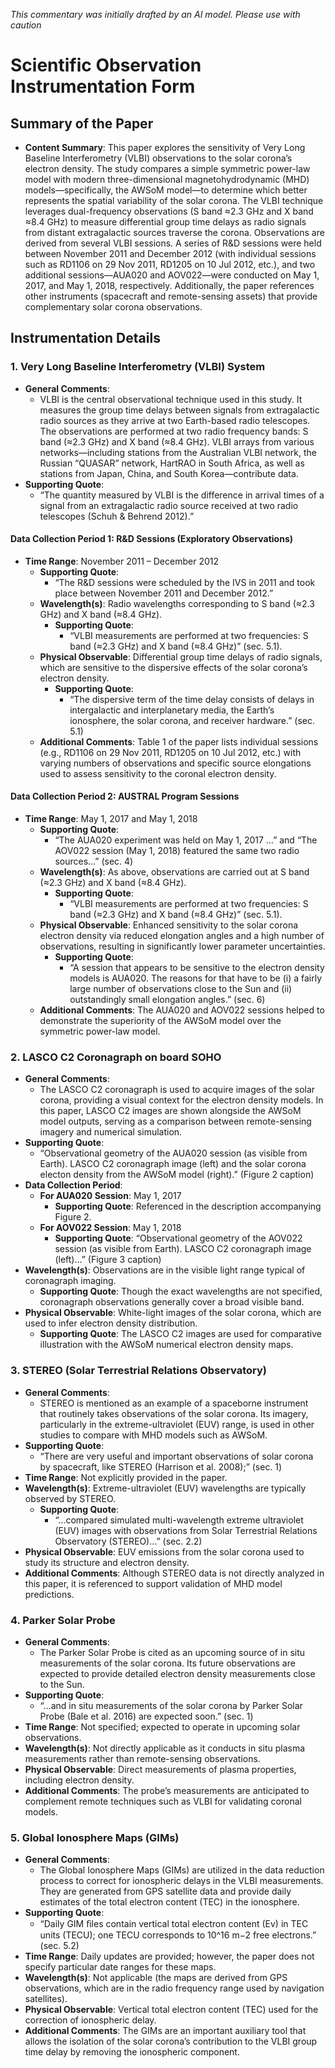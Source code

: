 _This commentary was initially drafted by an AI model. Please use with caution_

# Scientific Observation Instrumentation Form

## Summary of the Paper
- **Content Summary**: This paper explores the sensitivity of Very Long Baseline Interferometry (VLBI) observations to the solar corona’s electron density. The study compares a simple symmetric power-law model with modern three-dimensional magnetohydrodynamic (MHD) models—specifically, the AWSoM model—to determine which better represents the spatial variability of the solar corona. The VLBI technique leverages dual-frequency observations (S band ≈2.3 GHz and X band ≈8.4 GHz) to measure differential group time delays as radio signals from distant extragalactic sources traverse the corona. Observations are derived from several VLBI sessions. A series of R&D sessions were held between November 2011 and December 2012 (with individual sessions such as RD1106 on 29 Nov 2011, RD1205 on 10 Jul 2012, etc.), and two additional sessions—AUA020 and AOV022—were conducted on May 1, 2017, and May 1, 2018, respectively. Additionally, the paper references other instruments (spacecraft and remote-sensing assets) that provide complementary solar corona observations. 

## Instrumentation Details

### 1. Very Long Baseline Interferometry (VLBI) System
- **General Comments**:
   - VLBI is the central observational technique used in this study. It measures the group time delays between signals from extragalactic radio sources as they arrive at two Earth-based radio telescopes. The observations are performed at two radio frequency bands: S band (≈2.3 GHz) and X band (≈8.4 GHz). VLBI arrays from various networks—including stations from the Australian VLBI network, the Russian “QUASAR” network, HartRAO in South Africa, as well as stations from Japan, China, and South Korea—contribute data.
- **Supporting Quote**: 
   - “The quantity measured by VLBI is the difference in arrival times of a signal from an extragalactic radio source received at two radio telescopes (Schuh & Behrend 2012).”
   
#### Data Collection Period 1: R&D Sessions (Exploratory Observations)
- **Time Range**: November 2011 – December 2012  
   - **Supporting Quote**: 
      - “The R&D sessions were scheduled by the IVS in 2011 and took place between November 2011 and December 2012.”
   - **Wavelength(s)**: Radio wavelengths corresponding to S band (≈2.3 GHz) and X band (≈8.4 GHz).  
      - **Supporting Quote**: 
         - “VLBI measurements are performed at two frequencies: S band (≈2.3 GHz) and X band (≈8.4 GHz)” (sec. 5.1).
   - **Physical Observable**: Differential group time delays of radio signals, which are sensitive to the dispersive effects of the solar corona’s electron density.
      - **Supporting Quote**:
         - “The dispersive term of the time delay consists of delays in intergalactic and interplanetary media, the Earth’s ionosphere, the solar corona, and receiver hardware.” (sec. 5.1)
   - **Additional Comments**: Table 1 of the paper lists individual sessions (e.g., RD1106 on 29 Nov 2011, RD1205 on 10 Jul 2012, etc.) with varying numbers of observations and specific source elongations used to assess sensitivity to the coronal electron density.
   
#### Data Collection Period 2: AUSTRAL Program Sessions
- **Time Range**: May 1, 2017 and May 1, 2018  
   - **Supporting Quote**: 
      - “The AUA020 experiment was held on May 1, 2017 …” and “The AOV022 session (May 1, 2018) featured the same two radio sources…” (sec. 4)
   - **Wavelength(s)**: As above, observations are carried out at S band (≈2.3 GHz) and X band (≈8.4 GHz).
      - **Supporting Quote**:
         - “VLBI measurements are performed at two frequencies: S band (≈2.3 GHz) and X band (≈8.4 GHz)” (sec. 5.1).
   - **Physical Observable**: Enhanced sensitivity to the solar corona electron density via reduced elongation angles and a high number of observations, resulting in significantly lower parameter uncertainties.
      - **Supporting Quote**:
         - “A session that appears to be sensitive to the electron density models is AUA020. The reasons for that have to be (i) a fairly large number of observations close to the Sun and (ii) outstandingly small elongation angles.” (sec. 6)
   - **Additional Comments**: The AUA020 and AOV022 sessions helped to demonstrate the superiority of the AWSoM model over the symmetric power-law model.

### 2. LASCO C2 Coronagraph on board SOHO
- **General Comments**:
   - The LASCO C2 coronagraph is used to acquire images of the solar corona, providing a visual context for the electron density models. In this paper, LASCO C2 images are shown alongside the AWSoM model outputs, serving as a comparison between remote-sensing imagery and numerical simulation.
- **Supporting Quote**:
   - “Observational geometry of the AUA020 session (as visible from Earth). LASCO C2 coronagraph image (left) and the solar corona electon density from the AWSoM model (right).” (Figure 2 caption)
- **Data Collection Period**: 
   - **For AUA020 Session**: May 1, 2017  
      - **Supporting Quote**: Referenced in the description accompanying Figure 2.
   - **For AOV022 Session**: May 1, 2018  
      - **Supporting Quote**: “Observational geometry of the AOV022 session (as visible from Earth). LASCO C2 coronagraph image (left)…” (Figure 3 caption)
- **Wavelength(s)**: Observations are in the visible light range typical of coronagraph imaging.
   - **Supporting Quote**: Though the exact wavelengths are not specified, coronagraph observations generally cover a broad visible band.
- **Physical Observable**: White-light images of the solar corona, which are used to infer electron density distribution.
   - **Supporting Quote**: The LASCO C2 images are used for comparative illustration with the AWSoM numerical electron density maps.

### 3. STEREO (Solar Terrestrial Relations Observatory)
- **General Comments**:
   - STEREO is mentioned as an example of a spaceborne instrument that routinely takes observations of the solar corona. Its imagery, particularly in the extreme-ultraviolet (EUV) range, is used in other studies to compare with MHD models such as AWSoM.
- **Supporting Quote**:
   - “There are very useful and important observations of solar corona by spacecraft, like STEREO (Harrison et al. 2008);” (sec. 1)
- **Time Range**: Not explicitly provided in the paper.
- **Wavelength(s)**: Extreme-ultraviolet (EUV) wavelengths are typically observed by STEREO.
   - **Supporting Quote**:
      - “…compared simulated multi-wavelength extreme ultraviolet (EUV) images with observations from Solar Terrestrial Relations Observatory (STEREO)…” (sec. 2.2)
- **Physical Observable**: EUV emissions from the solar corona used to study its structure and electron density.
- **Additional Comments**: Although STEREO data is not directly analyzed in this paper, it is referenced to support validation of MHD model predictions.

### 4. Parker Solar Probe
- **General Comments**:
   - The Parker Solar Probe is cited as an upcoming source of in situ measurements of the solar corona. Its future observations are expected to provide detailed electron density measurements close to the Sun.
- **Supporting Quote**:
   - “…and in situ measurements of the solar corona by Parker Solar Probe (Bale et al. 2016) are expected soon.” (sec. 1)
- **Time Range**: Not specified; expected to operate in upcoming solar observations.
- **Wavelength(s)**: Not directly applicable as it conducts in situ plasma measurements rather than remote-sensing observations.
- **Physical Observable**: Direct measurements of plasma properties, including electron density.
- **Additional Comments**: The probe’s measurements are anticipated to complement remote techniques such as VLBI for validating coronal models.

### 5. Global Ionosphere Maps (GIMs)
- **General Comments**:
   - The Global Ionosphere Maps (GIMs) are utilized in the data reduction process to correct for ionospheric delays in the VLBI measurements. They are generated from GPS satellite data and provide daily estimates of the total electron content (TEC) in the ionosphere.
- **Supporting Quote**:
   - “Daily GIM ﬁles contain vertical total electron content (Ev) in TEC units (TECU); one TECU corresponds to 10^16 m−2 free electrons.” (sec. 5.2)
- **Time Range**: Daily updates are provided; however, the paper does not specify particular date ranges for these maps.
- **Wavelength(s)**: Not applicable (the maps are derived from GPS observations, which are in the radio frequency range used by navigation satellites).
- **Physical Observable**: Vertical total electron content (TEC) used for the correction of ionospheric delay.
- **Additional Comments**: The GIMs are an important auxiliary tool that allows the isolation of the solar corona’s contribution to the VLBI group time delay by removing the ionospheric component.
